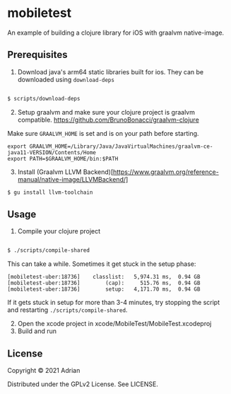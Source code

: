 # mobiletest

An example of building a clojure library for iOS with graalvm native-image.

## Prerequisites

1. Download java's arm64 static libraries built for ios. They can be downloaded using `download-deps`

```sh

$ scripts/download-deps
```

2. Setup graalvm and make sure your clojure project is graalvm compatible. https://github.com/BrunoBonacci/graalvm-clojure

Make sure `GRAALVM_HOME` is set and is on your path before starting.

```
export GRAALVM_HOME=/Library/Java/JavaVirtualMachines/graalvm-ce-java11-VERSION/Contents/Home
export PATH=$GRAALVM_HOME/bin:$PATH
```

3. Install (Graalvm LLVM Backend)[https://www.graalvm.org/reference-manual/native-image/LLVMBackend/]

```sh
$ gu install llvm-toolchain
```

## Usage

1. Compile your clojure project

```sh

$ ./scripts/compile-shared

```
This can take a while. Sometimes it get stuck in the setup phase:
```
[mobiletest-uber:18736]    classlist:   5,974.31 ms,  0.94 GB
[mobiletest-uber:18736]        (cap):     515.76 ms,  0.94 GB
[mobiletest-uber:18736]        setup:   4,171.70 ms,  0.94 GB
```
If it gets stuck in setup for more than 3-4 minutes, try stopping the script and restarting `./scripts/compile-shared`.

2. Open the xcode project in xcode/MobileTest/MobileTest.xcodeproj  
3. Build and run


## License

Copyright © 2021 Adrian

Distributed under the GPLv2 License. See LICENSE.

